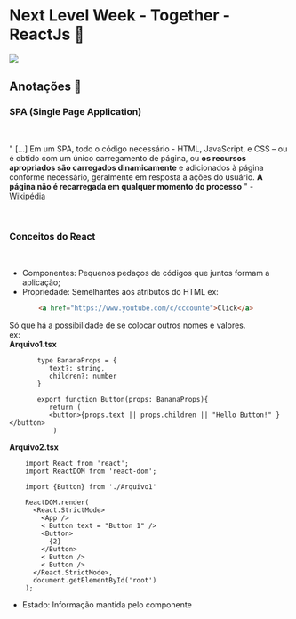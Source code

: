 # Next Level Week - Together - ReactJs 🚀

<img src="https://upload.wikimedia.org/wikipedia/commons/thumb/a/a7/React-icon.svg/1280px-React-icon.svg.png">

## Anotações 📝

### SPA (Single Page Application)
<br>

" [...] Em um SPA, todo o código necessário - HTML, JavaScript, e CSS – ou é obtido com um único carregamento de página, ou **os recursos apropriados são carregados dinamicamente** e adicionados à página conforme necessário, geralmente em resposta a ações do usuário. **A página não é recarregada em qualquer momento do processo** " - <a href= "https://pt.wikipedia.org/wiki/Aplicativo_de_p%C3%A1gina_%C3%BAnica">Wikipédia</a>

<br>

### Conceitos do React

<br>

- Componentes: Pequenos pedaços de códigos que juntos formam a aplicação;
- Propriedade: Semelhantes aos atributos do HTML
    ex: <br>
    ```html
        <a href="https://www.youtube.com/c/cccounte">Click</a>
    ```
Só que há a possibilidade de se colocar outros nomes e valores. <br>
   ex: <br>
**Arquivo1.tsx**

```tsx
       type BananaProps = {
          text?: string,
          children?: number
       }

       export function Button(props: BananaProps){
          return (
          <button>{props.text || props.children || "Hello Button!" }</button>
           )
```
    
**Arquivo2.tsx**
   ```tsx
       import React from 'react';
       import ReactDOM from 'react-dom';

       import {Button} from './Arquivo1'       
       
       ReactDOM.render(
         <React.StrictMode>
           <App />
           < Button text = "Button 1" />
           <Button>
             {2}
           </Button>
           < Button />
           < Button />
         </React.StrictMode>,
         document.getElementById('root')
       );

   ```


- Estado: Informação mantida pelo componente
